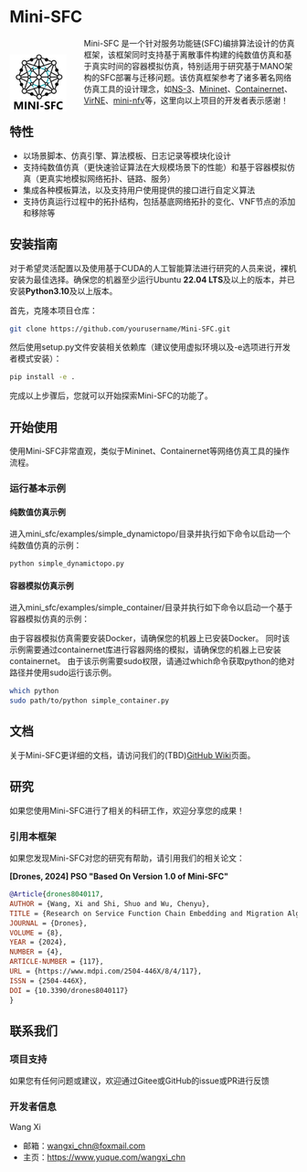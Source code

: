 # Mini-SFC

<img align="left" width="100" height="100" style="margin: 30px 30px 0 0;" src="doc/figures/logo.png" />

Mini-SFC 是一个针对服务功能链(SFC)编排算法设计的仿真框架，该框架同时支持基于离散事件构建的纯数值仿真和基于真实时间的容器模拟仿真，特别适用于研究基于MANO架构的SFC部署与迁移问题。该仿真框架参考了诸多著名网络仿真工具的设计理念，如[NS-3](https://www.nsnam.org/)、[Mininet](https://github.com/mininet/mininet)、[Containernet](https://github.com/containernet/containernet)、[VirNE](https://github.com/GeminiLight/virne)、[mini-nfv](https://github.com/josecastillolema/mini-nfv)等，这里向以上项目的开发者表示感谢！

## 特性

- 以场景脚本、仿真引擎、算法模板、日志记录等模块化设计
- 支持纯数值仿真（更快速验证算法在大规模场景下的性能）和基于容器模拟仿真（更真实地模拟网络拓扑、链路、服务）
- 集成各种模板算法，以及支持用户使用提供的接口进行自定义算法
- 支持仿真运行过程中的拓扑结构，包括基底网络拓扑的变化、VNF节点的添加和移除等

## 安装指南

对于希望灵活配置以及使用基于CUDA的人工智能算法进行研究的人员来说，裸机安装为最佳选择。确保您的机器至少运行Ubuntu **22.04 LTS**及以上的版本，并已安装**Python3.10**及以上版本。

首先，克隆本项目仓库：

```bash
git clone https://github.com/yourusername/Mini-SFC.git
```

然后使用setup.py文件安装相关依赖库（建议使用虚拟环境以及-e选项进行开发者模式安装）：

```bash
pip install -e .
```

完成以上步骤后，您就可以开始探索Mini-SFC的功能了。


## 开始使用

使用Mini-SFC非常直观，类似于Mininet、Containernet等网络仿真工具的操作流程。

### 运行基本示例

#### 纯数值仿真示例

进入mini_sfc/examples/simple_dynamictopo/目录并执行如下命令以启动一个纯数值仿真的示例：

```bash
python simple_dynamictopo.py
```

#### 容器模拟仿真示例

进入mini_sfc/examples/simple_container/目录并执行如下命令以启动一个基于容器模拟仿真的示例：

由于容器模拟仿真需要安装Docker，请确保您的机器上已安装Docker。
同时该示例需要通过containernet库进行容器网络的模拟，请确保您的机器上已安装containernet。
由于该示例需要sudo权限，请通过which命令获取python的绝对路径并使用sudo运行该示例。

```bash
which python
sudo path/to/python simple_container.py
```

## 文档

关于Mini-SFC更详细的文档，请访问我们的(TBD)[GitHub Wiki](https://github.com/yourusername/Mini-SFC/wiki)页面。

## 研究

如果您使用Mini-SFC进行了相关的科研工作，欢迎分享您的成果！

### 引用本框架

如果您发现Mini-SFC对您的研究有帮助，请引用我们的相关论文：

**[Drones, 2024] PSO "Based On Version 1.0 of Mini-SFC"**

```bibtex
@Article{drones8040117,
AUTHOR = {Wang, Xi and Shi, Shuo and Wu, Chenyu},
TITLE = {Research on Service Function Chain Embedding and Migration Algorithm for UAV IoT},
JOURNAL = {Drones},
VOLUME = {8},
YEAR = {2024},
NUMBER = {4},
ARTICLE-NUMBER = {117},
URL = {https://www.mdpi.com/2504-446X/8/4/117},
ISSN = {2504-446X},
DOI = {10.3390/drones8040117}
}
```

## 联系我们

### 项目支持

如果您有任何问题或建议，欢迎通过Gitee或GitHub的issue或PR进行反馈

### 开发者信息

Wang Xi

- 邮箱：<wangxi_chn@foxmail.com>
- 主页：<https://www.yuque.com/wangxi_chn>